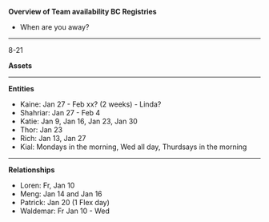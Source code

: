 **Overview of Team availability BC Registries**
- When are you away?  
----

8-21

**Assets**



----
**Entities** 
* Kaine: Jan 27 - Feb xx? (2 weeks) - Linda?
* Shahriar: Jan 27 - Feb 4 
* Katie: Jan 9, Jan 16, Jan 23, Jan 30
* Thor: Jan 23
* Rich: Jan 13, Jan 27
* Kial: Mondays in the morning, Wed all day, Thurdsays in the morning


----
**Relationships** 
* Loren: Fr, Jan 10 
* Meng: Jan 14 and Jan 16 
* Patrick: Jan 20 (1 Flex day) 
* Waldemar: Fr Jan 10 - Wed


